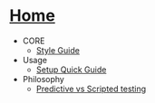 # [Home](home)
- CORE
  - [Style Guide](Style-Guide)
- Usage
  - [Setup Quick Guide](Setup-Quick-Guide)
- Philosophy
  - [Predictive vs Scripted testing](Predictive-vs-Scripted-testing)